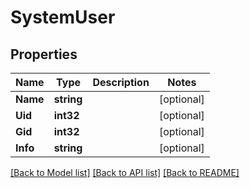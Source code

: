 # SystemUser

## Properties

Name | Type | Description | Notes
------------ | ------------- | ------------- | -------------
**Name** | **string** |  | [optional] 
**Uid** | **int32** |  | [optional] 
**Gid** | **int32** |  | [optional] 
**Info** | **string** |  | [optional] 

[[Back to Model list]](../README.md#documentation-for-models) [[Back to API list]](../README.md#documentation-for-api-endpoints) [[Back to README]](../README.md)



